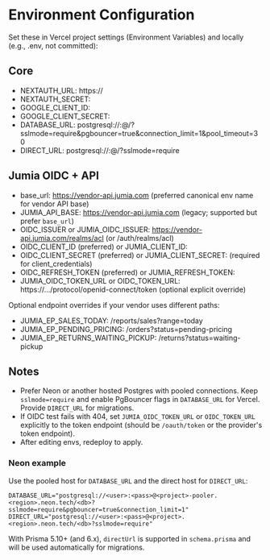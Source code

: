 # Environment Configuration

Set these in Vercel project settings (Environment Variables) and locally (e.g., .env, not committed):

## Core
- NEXTAUTH_URL: https://<your-domain>
- NEXTAUTH_SECRET: <random strong secret>
- GOOGLE_CLIENT_ID: <oauth client id>
- GOOGLE_CLIENT_SECRET: <oauth client secret>
- DATABASE_URL: postgresql://<user>:<pass>@<pooled-host>/<db>?sslmode=require&pgbouncer=true&connection_limit=1&pool_timeout=30
- DIRECT_URL: postgresql://<user>:<pass>@<direct-host>/<db>?sslmode=require

## Jumia OIDC + API
- base_url: https://vendor-api.jumia.com (preferred canonical env name for vendor API base)
- JUMIA_API_BASE: https://vendor-api.jumia.com (legacy; supported but prefer `base_url`)
- OIDC_ISSUER or JUMIA_OIDC_ISSUER: https://vendor-api.jumia.com/realms/acl (or /auth/realms/acl)
- OIDC_CLIENT_ID (preferred) or JUMIA_CLIENT_ID: <client id>
- OIDC_CLIENT_SECRET (preferred) or JUMIA_CLIENT_SECRET: <client secret> (required for client_credentials)
- OIDC_REFRESH_TOKEN (preferred) or JUMIA_REFRESH_TOKEN: <long-lived refresh token>
- JUMIA_OIDC_TOKEN_URL or OIDC_TOKEN_URL: https://.../protocol/openid-connect/token (optional explicit override)

Optional endpoint overrides if your vendor uses different paths:
- JUMIA_EP_SALES_TODAY: /reports/sales?range=today
- JUMIA_EP_PENDING_PRICING: /orders?status=pending-pricing
- JUMIA_EP_RETURNS_WAITING_PICKUP: /returns?status=waiting-pickup

## Notes
- Prefer Neon or another hosted Postgres with pooled connections. Keep `sslmode=require` and enable PgBouncer flags in `DATABASE_URL` for Vercel. Provide `DIRECT_URL` for migrations.
- If OIDC test fails with 404, set `JUMIA_OIDC_TOKEN_URL` or `OIDC_TOKEN_URL` explicitly to the token endpoint (should be `/oauth/token` or the provider's token endpoint).
- After editing envs, redeploy to apply.

### Neon example
Use the pooled host for `DATABASE_URL` and the direct host for `DIRECT_URL`:

```
DATABASE_URL="postgresql://<user>:<pass>@<project>-pooler.<region>.neon.tech/<db>?sslmode=require&pgbouncer=true&connection_limit=1"
DIRECT_URL="postgresql://<user>:<pass>@<project>.<region>.neon.tech/<db>?sslmode=require"
```

With Prisma 5.10+ (and 6.x), `directUrl` is supported in `schema.prisma` and will be used automatically for migrations.
